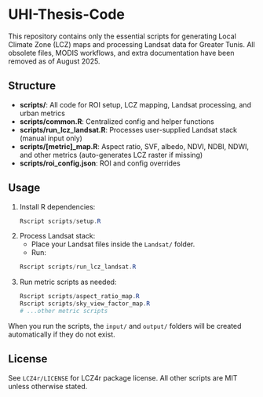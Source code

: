 # UHI-Thesis-Code

This repository contains only the essential scripts for generating Local Climate Zone (LCZ) maps and processing Landsat data for Greater Tunis. All obsolete files, MODIS workflows, and extra documentation have been removed as of August 2025.

## Structure
- **scripts/**: All code for ROI setup, LCZ mapping, Landsat processing, and urban metrics
- **scripts/common.R**: Centralized config and helper functions
- **scripts/run_lcz_landsat.R**: Processes user-supplied Landsat stack (manual input only)
- **scripts/[metric]_map.R**: Aspect ratio, SVF, albedo, NDVI, NDBI, NDWI, and other metrics (auto-generates LCZ raster if missing)
- **scripts/roi_config.json**: ROI and config overrides

## Usage
1. Install R dependencies:
   ```powershell
   Rscript scripts/setup.R
   ```
2. Process Landsat stack:
   - Place your Landsat files inside the `Landsat/` folder.
   - Run:
   ```powershell
   Rscript scripts/run_lcz_landsat.R
   ```
3. Run metric scripts as needed:
   ```powershell
   Rscript scripts/aspect_ratio_map.R
   Rscript scripts/sky_view_factor_map.R
   # ...other metric scripts
   ```

When you run the scripts, the `input/` and `output/` folders will be created automatically if they do not exist.

## License
See `LCZ4r/LICENSE` for LCZ4r package license. All other scripts are MIT unless otherwise stated.
